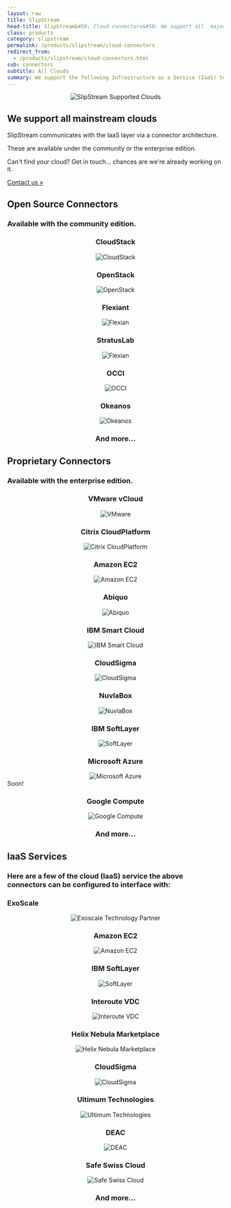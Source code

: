 ```yaml
---
layout: raw
title: SlipStream
head-title: SlipStream&#58; Cloud-connectors&#58; We support all  major clouds!
class: products
category: slipstream
permalink: /products/slipstream/cloud-connectors
redirect_from:
  - /products/slipstream/cloud-connectors.html
sub: connectors
subtitle: All Clouds
summary: We support the following Infrastructure as a Service (IaaS) technologies and services. 
---
```


<div class="jumbotron">
  <div class="container spacy">
    <div class="row">
      <div class="col-md-6">
        <p align="center">
          <img src="/img/content/cloud_providers_color_on_transparent_1000px.png" alt="SlipStream Supported Clouds" />
        </p>
      </div>
      <div class="col-md-6">
        <h2>We support all mainstream clouds</h2>
        <p>SlipStream communicates with the IaaS layer via a connector architecture.</p>
        <p>These are available under the community or the enterprise edition.</p>
        <p>Can't find your cloud? Get in touch... chances are we're already working on it.</p>
        <a class="btn btn-primary btn-lg" role="button" href="/contact/#contact-us-form">
          Contact us &raquo;
        </a>
      </div>
    </div>
  </div>
</div>

<div id="all-clouds" class="container cloud">
  <h2>Open Source Connectors</h2>
  <h3>Available with the community edition.</h3>
  <div class="row">
    <div class="col-md-3">
      <center>
        <h3>CloudStack</h3>
        <div>
          <img src="/img/content/clouds/cloudstack.png" alt="CloudStack" />
        </div>
      </center>
    </div>
    <div class="col-md-3">
      <center>
        <h3>OpenStack</h3>
        <div>
          <img src="/img/content/clouds/openstack.jpg" alt="OpenStack" />
        </div>
      </center>
    </div>
    <div class="col-md-3">
      <center>
        <h3>Flexiant</h3>
        <div>
          <img src="/img/content/clouds/flexiant.png" alt="Flexian" />
        </div>
      </center>
    </div>
    <div class="col-md-3">
      <center>
        <h3>StratusLab</h3>
        <div>
          <img src="/img/content/clouds/stratuslab.jpg" alt="Flexian" />
        </div>
      </center>
    </div>
    <div class="row">
      <div class="col-md-3">
        <center>
          <h3>OCCI</h3>
          <div>
            <img src="/img/content/clouds/occi.png" alt="OCCI" />
          </div>
        </center>
      </div>
    </div>
    <div class="col-md-3">
      <center>
        <h3>Okeanos</h3>
        <div>
          <img src="/img/content/clouds/okeanos.jpg" alt="Okeanos" />
        </div>
      </center>
    </div>
    <div class="col-md-3">
      <center>
        <h3>And more...</h3>
      </center>
    </div>
  </div>
</div>

<div class="container cloud">
  <h2>Proprietary Connectors</h2>
  <h3>Available with the enterprise edition.</h3>
  <div class="row">
    <div class="col-md-3">
      <center>
        <h3>VMware vCloud</h3>
        <div>
          <img src="/img/content/clouds/vmware.jpg" alt="VMware" />
        </div>
      </center>
    </div>
    <div class="col-md-3">
      <center>
        <h3>Citrix CloudPlatform</h3>
        <div>
          <img src="/img/content/clouds/cloudplatform.gif" alt="Citrix CloudPlatform" />
        </div>
      </center>
    </div>
    <div class="col-md-3">
      <center>
        <h3>Amazon EC2</h3>
        <div>
          <img src="/img/content/clouds/aws.png" alt="Amazon EC2" />
        </div>
      </center>
    </div>
    <div class="col-md-3">
      <center>
        <h3>Abiquo</h3>
        <div>
          <img src="/img/content/clouds/abiquo.png" alt="Abiquo" />
        </div>
      </center>
    </div>
  </div>
  <div class="row">
    <div class="col-md-3">
      <center>
        <h3>IBM Smart Cloud</h3>
        <div>
          <img src="/img/content/clouds/ibm-smartcloud.png" alt="IBM Smart Cloud" />
        </div>
      </center>
    </div>
    <div class="col-md-3">
      <center>
        <h3>CloudSigma</h3>
        <div>
          <img src="/img/content/clouds/CloudSigma.jpg" alt="CloudSigma" />
        </div>
      </center>
    </div>
    <div class="col-md-3">
      <center>
        <h3>NuvlaBox</h3>
        <div>
          <img src="/img/design/nuvlabox_logo.png" alt="NuvlaBox" />
        </div>
      </center>
    </div>
    <div class="col-md-3">
      <center>
        <h3>IBM SoftLayer</h3>
        <div>
          <img src="/img/content/clouds/SoftLayer.jpg" alt="SoftLayer" />
        </div>
      </center>
    </div>
  </div>
  <div class="row">
    <div class="col-md-3">
      <center>
        <h3>Microsoft Azure</h3>
        <div>
          <img src="/img/content/clouds/azure.jpg" alt="Microsoft Azure" />
        </div>
      </center>
    </div>
    <div class="col-md-3 soon">
      <div>Soon!</div>
      <center>
        <h3>Google Compute</h3>
        <div>
          <img src="/img/content/clouds/google-compute-engine.jpg" alt="Google Compute" />
        </div>
      </center>
    </div>
    <div class="col-md-3">
      <center>
        <h3>And more...</h3>
      </center>
    </div>
  </div>
</div>

<div class="container cloud">
  <h2>IaaS Services</h2>
  <h3>Here are a few of the cloud (IaaS) service the above connectors can be configured to interface with:</h3>
  <div class="row">
    <div class="col-md-3">
      <h3>ExoScale</h3>
      <center>
        <div>
          <img src="/img/content/clouds/exoscale-logo-full-black.png" alt="Exoscale Technology Partner" />                              
        </div>
      </center>
    </div>
    <div class="col-md-3">
      <center>
        <h3>Amazon EC2</h3>
        <div>
          <img src="/img/content/clouds/aws.png" alt="Amazon EC2" />
        </div>
      </center>
    </div>
    <div class="col-md-3">
      <center>
        <h3>IBM SoftLayer</h3>
        <div>
          <img src="/img/content/clouds/SoftLayer.jpg" alt="SoftLayer" />
        </div>
      </center>
    </div>
    <div class="col-md-3">
      <center>
        <h3>Interoute VDC</h3>
        <div>
          <img src="/img/content/clouds/interoute-vdc.png" alt="Interoute VDC" />
        </div>
      </center>
    </div>
  </div>
  <div class="row">
    <div class="col-md-3">
      <center>
        <h3>Helix Nebula Marketplace</h3>
        <div>
          <img src="/img/content/clouds/hnx.png" alt="Helix Nebula Marketplace" />
        </div>
      </center>
    </div>
    <div class="col-md-3">
      <center>
        <h3>CloudSigma</h3>
        <div>
          <img src="/img/content/clouds/CloudSigma.jpg" alt="CloudSigma" />
        </div>
      </center>
    </div>
    <div class="col-md-3">
      <center>
        <h3>Ultimum Technologies</h3>
        <div>
          <img src="/img/content/clouds/ultimum.png" alt="Ultimum Technologies" />
        </div>
      </center>
    </div>
    <div class="col-md-3">
      <center>
        <h3>DEAC</h3>
        <div>
          <img src="/img/content/clouds/deac.png" alt="DEAC" />
        </div>
      </center>
    </div>
    <div class="col-md-3">
      <center>
        <h3>Safe Swiss Cloud</h3>
        <div>
          <img src="/img/content/clouds/safeswisscloud.jpg" alt="Safe Swiss Cloud" />
        </div>
      </center>
    </div>
    <div class="col-md-3">
      <center>
        <h3>And more...</h3>
      </center>
    </div>
  </div>
</div>

<p/>

